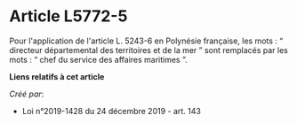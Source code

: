 # Article L5772-5

Pour l'application de l'article L. 5243-6 en Polynésie française, les mots : “ directeur départemental des territoires et de
la mer ” sont remplacés par les mots : “ chef du service des affaires maritimes ”.

**Liens relatifs à cet article**

_Créé par_:

  - Loi n°2019-1428 du 24 décembre 2019 - art. 143
